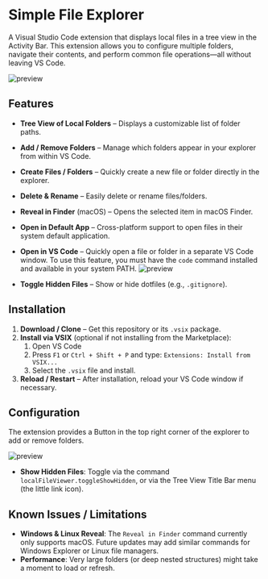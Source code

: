 # Simple File Explorer

A Visual Studio Code extension that displays local files in a tree view in the Activity Bar. This extension allows you to configure multiple folders, navigate their contents, and perform common file operations—all without leaving VS Code.

![preview](https://github.com/user-attachments/assets/c4a1515d-b41f-48f8-9b3c-867404fb2427)


## Features

- **Tree View of Local Folders** – Displays a customizable list of folder paths.
- **Add / Remove Folders** – Manage which folders appear in your explorer from within VS Code.
- **Create Files / Folders** – Quickly create a new file or folder directly in the explorer.
- **Delete & Rename** – Easily delete or rename files/folders.
- **Reveal in Finder** (macOS) – Opens the selected item in macOS Finder.
- **Open in Default App** – Cross-platform support to open files in their system default application.
- **Open in VS Code** – Quickly open a file or folder in a separate VS Code window.
To use this feature, you must have the `code` command installed and available in your system PATH.
![preview](https://github.com/user-attachments/assets/9f278f09-ba28-4b81-89c3-5be9cc0960cf)

- **Toggle Hidden Files** – Show or hide dotfiles (e.g., `.gitignore`).

## Installation

1. **Download / Clone** – Get this repository or its `.vsix` package.
2. **Install via VSIX** (optional if not installing from the Marketplace):
   1. Open VS Code
   2. Press `F1` or `Ctrl + Shift + P` and type: `Extensions: Install from VSIX...`
   3. Select the `.vsix` file and install.
3. **Reload / Restart** – After installation, reload your VS Code window if necessary.

## Configuration

The extension provides a Button in the top right corner of the explorer to add or remove folders.

![preview](https://github.com/user-attachments/assets/e5b0e2ea-26ef-4579-bd66-2cbaff248c2e)


- **Show Hidden Files**: Toggle via the command `localFileViewer.toggleShowHidden`, or via the Tree View Title Bar menu (the little link icon).

## Known Issues / Limitations

- **Windows & Linux Reveal**: The `Reveal in Finder` command currently only supports macOS. Future updates may add similar commands for Windows Explorer or Linux file managers.
- **Performance**: Very large folders (or deep nested structures) might take a moment to load or refresh.
